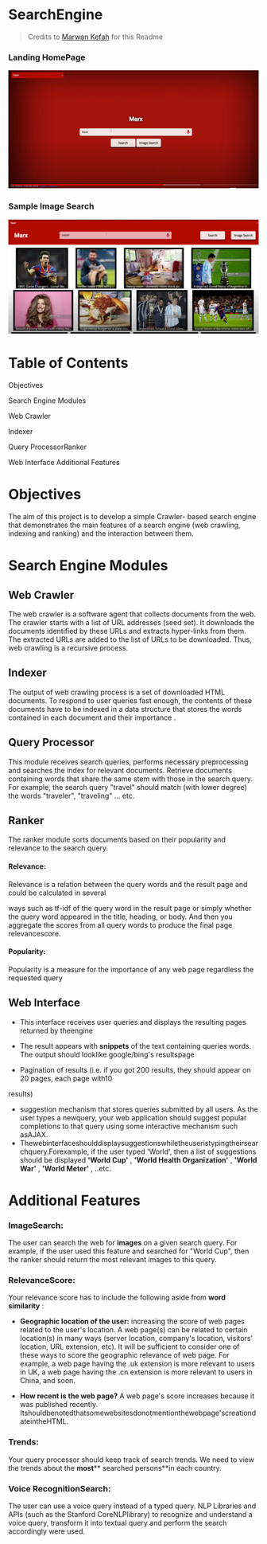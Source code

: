 # SearchEngine
> Credits to [Marwan Kefah](https://github.com/marwankefah/SearchEngine) for this Readme

### Landing HomePage
![HomePage](https://github.com/marwankefah/SearchEngine/blob/master/homePage.PNG)
### Sample Image Search
![ImageSearch](https://github.com/marwankefah/SearchEngine/blob/master/ImageSearch.PNG)
# Table of Contents

Objectives

Search Engine Modules

Web Crawler

Indexer

Query ProcessorRanker

Web Interface Additional Features

# Objectives

The aim of this project is to develop a simple Crawler- based search engine that demonstrates the main features of a search engine (web crawling, indexing and ranking) and the interaction between them.

# Search Engine Modules

## Web Crawler

The web crawler is a software agent that collects documents from the web. The crawler starts with a list of URL addresses (seed set). It downloads the documents identified by these URLs and extracts hyper-links from them. The extracted URLs are added to the list of URLs to be downloaded. Thus, web crawling is a recursive process.

## Indexer

The output of web crawling process is a set of downloaded HTML documents. To respond to user queries fast enough, the contents of these documents have to be indexed in a data structure that stores the words contained in each document and their importance .

## Query Processor

This module receives search queries, performs necessary preprocessing and searches the index for relevant documents. Retrieve documents containing words that share the same stem with those in the search query. For example, the search query &quot;travel&quot; should match (with lower degree) the words &quot;traveler&quot;, &quot;traveling&quot; … etc.

## Ranker

The ranker module sorts documents based on their popularity and relevance to the search query.

#### Relevance:

Relevance is a relation between the query words and the result page and could be calculated in several

ways such as tf-idf of the query word in the result page or simply whether the query word appeared in the title, heading, or body. And then you aggregate the scores from all query words to produce the final page relevancescore.


#### Popularity:

Popularity is a measure for the importance of any web page regardless the requested query

## Web Interface

- This interface receives user queries and displays the resulting pages returned by theengine
- The result appears with **snippets** of the text containing queries words. The output should looklike google/bing&#39;s resultspage

- Pagination of results (i.e. if you got 200 results, they should appear on 20 pages, each page with10

results)

- suggestion mechanism that stores queries submitted by all users. As the user types a newquery, your web application should suggest popular completions to that query using some interactive mechanism such asAJAX.
- Thewebinterfaceshoulddisplaysuggestionswhiletheuseristypingtheirsearchquery.Forexample, if the user typed &#39;World&#39;, then a list of suggestions should be displayed **&#39;World Cup&#39;** , **&#39;World Health Organization&#39;** , **&#39;World War&#39;** , **&#39;World Meter&#39;** , ..etc.

# Additional Features

### ImageSearch:

The user can search the web for **images** on a given search query. For example, if the user used this feature and searched for &quot;World Cup&quot;, then the ranker should return the most relevant images to this query.


### RelevanceScore:

Your relevance score has to include the following aside from **word similarity** :

- **Geographic location of the user:** increasing the score of web pages related to the user&#39;s location. A web page(s) can be related to certain location(s) in many ways (server location, company&#39;s location, visitors&#39; location, URL extension, etc). It will be sufficient to consider one of these ways to score the geographic relevance of web page. For example, a web page having the .uk extension is more relevant to users in UK, a web page having the .cn extension is more relevant to users in China, and soon.

- **How recent is the web page?** A web page&#39;s score increases because it was published recently. Itshouldbenotedthatsomewebsitesdonotmentionthewebpage&#39;screationdateintheHTML.


### Trends:

Your query processor should keep track of search trends. We need to view the trends about the **most**** searched persons**in each country.

### Voice RecognitionSearch:

The user can use a voice query instead of a typed query. NLP Libraries and APIs (such as the Stanford CoreNLPlibrary) to recognize and understand a voice query, transform it into textual query and perform the search accordingly were used.

